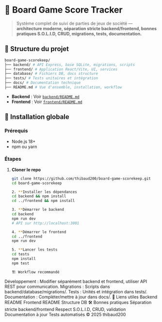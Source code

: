 # 🎲 Board Game Score Tracker

> Système complet de suivi de parties de jeux de société — **architecture moderne, séparation stricte backend/frontend, bonnes pratiques S.O.L.I.D, CRUD, migrations, tests, documentation.**

## 📁 Structure du projet
```bash
board-game-scorekeep/ 
├── backend/ # API Express, base SQLite, migrations, scripts 
├── frontend/ # Application React/Vite, UI, services 
├── database/ # Fichiers DB, docs structure 
├── tests/ # Tests unitaires et intégration 
├── docs/ # Documentation technique 
├── README.md # Vue d'ensemble, installation, workflow
```

- **Backend** : Voir [`backend/README.md`](backend/README.md)
- **Frontend** : Voir [`frontend/README.md`](frontend/README.md)

## 🚀 Installation globale

### Prérequis
- Node.js 18+
- npm ou yarn

### Étapes
1. **Cloner le repo**
   ```bash
   git clone https://github.com/thibaud200/board-game-scorekeep.git
   cd board-game-scorekeep

   2. **Installer les dépendances
   cd backend && npm install
   cd ../frontend && npm install

   3. **Démarrer le backend
   cd backend
   npm run dev
   # API sur http://localhost:3001
   
   4. **Démarrer le frontend
   cd ../frontend
   npm run dev
   
   5. **Lancer les tests
   cd tests
   npm install
   npm test

   🏗️ Workflow recommandé
Développement : Modifier séparément backend et frontend, utiliser API REST pour communication.
Migrations : Scripts dans backend/database/migrations/.
Tests : Unités et intégration dans tests/.
Documentation : Compléter/mettre à jour dans docs/.
🔗 Liens utiles
Backend README
Frontend README
Structure DB
🛠️ Bonnes pratiques
Séparation stricte backend/frontend
Respect S.O.L.I.D, CRUD, validation
Documentation à jour
Tests automatisés
© 2025 thibaud200
